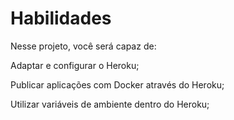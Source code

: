 # Habilidades
Nesse projeto, você será capaz de:

Adaptar e configurar o Heroku;

Publicar aplicações com Docker através do Heroku;

Utilizar variáveis de ambiente dentro do Heroku;
